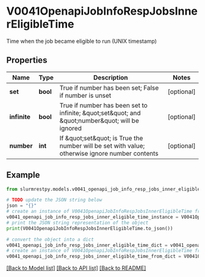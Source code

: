 # V0041OpenapiJobInfoRespJobsInnerEligibleTime

Time when the job became eligible to run (UNIX timestamp)

## Properties

Name | Type | Description | Notes
------------ | ------------- | ------------- | -------------
**set** | **bool** | True if number has been set; False if number is unset | [optional]
**infinite** | **bool** | True if number has been set to infinite; \&quot;set\&quot; and \&quot;number\&quot; will be ignored | [optional]
**number** | **int** | If \&quot;set\&quot; is True the number will be set with value; otherwise ignore number contents | [optional]

## Example

```python
from slurmrestpy.models.v0041_openapi_job_info_resp_jobs_inner_eligible_time import V0041OpenapiJobInfoRespJobsInnerEligibleTime

# TODO update the JSON string below
json = "{}"
# create an instance of V0041OpenapiJobInfoRespJobsInnerEligibleTime from a JSON string
v0041_openapi_job_info_resp_jobs_inner_eligible_time_instance = V0041OpenapiJobInfoRespJobsInnerEligibleTime.from_json(json)
# print the JSON string representation of the object
print(V0041OpenapiJobInfoRespJobsInnerEligibleTime.to_json())

# convert the object into a dict
v0041_openapi_job_info_resp_jobs_inner_eligible_time_dict = v0041_openapi_job_info_resp_jobs_inner_eligible_time_instance.to_dict()
# create an instance of V0041OpenapiJobInfoRespJobsInnerEligibleTime from a dict
v0041_openapi_job_info_resp_jobs_inner_eligible_time_from_dict = V0041OpenapiJobInfoRespJobsInnerEligibleTime.from_dict(v0041_openapi_job_info_resp_jobs_inner_eligible_time_dict)
```
[[Back to Model list]](../README.md#documentation-for-models) [[Back to API list]](../README.md#documentation-for-api-endpoints) [[Back to README]](../README.md)


